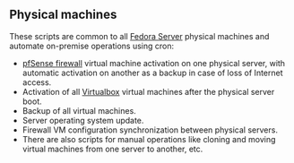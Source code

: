## Physical machines

These scripts are common to all [Fedora Server](http://getfedora.org) physical machines and automate on-premise operations using cron:
* [pfSense firewall](http://pfsense.org) virtual machine activation on one physical server, with automatic activation on another as a backup in case of loss of Internet access.
* Activation of all [Virtualbox](http://virtualbox.org) virtual machines after the physical server boot.
* Backup of all virtual machines.
* Server operating system update.
* Firewall VM configuration synchronization between physical servers.
* There are also scripts for manual operations like cloning and moving virtual machines from one server to another, etc.
